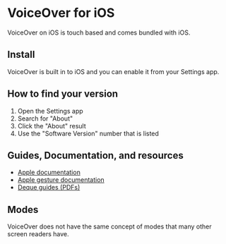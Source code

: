 # VoiceOver for iOS

VoiceOver on iOS is touch based and comes bundled with iOS.

## Install

VoiceOver is built in to iOS and you can enable it from your Settings app.

## How to find your version

1. Open the Settings app
2. Search for "About"
3. Click the "About" result
4. Use the "Software Version" number that is listed

## Guides, Documentation, and resources

* [Apple documentation](https://www.apple.com/accessibility/iphone/vision/)
* [Apple gesture documentation](https://help.apple.com/iphone/12/#/iph3e2e2281)
* [Deque guides (PDFs)](https://dequeuniversity.com/screenreaders/voiceover-ios-shortcuts)

## Modes

VoiceOver does not have the same concept of modes that many other screen readers have.
